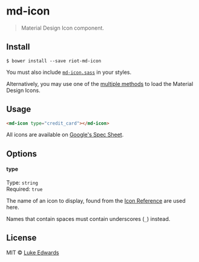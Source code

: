 # md-icon

> Material Design Icon component.


## Install

```
$ bower install --save riot-md-icon
```

You must also include [`md-icon.sass`](md-icon.sass) in your styles.

Alternatively, you may use one of the [multiple methods](http://google.github.io/material-design-icons/#icon-font-for-the-web) to load the Material Design Icons.


## Usage

```html
<md-icon type="credit_card"></md-icon>
```

All icons are available on [Google's Spec Sheet](https://design.google.com/icons). 

## Options

#### type

Type: `string`<br>
Required: `true`

The name of an icon to display, found from the [Icon Reference](https://design.google.com/icons) are used here.

Names that contain spaces must contain underscores (`_`) instead.


## License

MIT © [Luke Edwards](https://github.com/lukeed)
